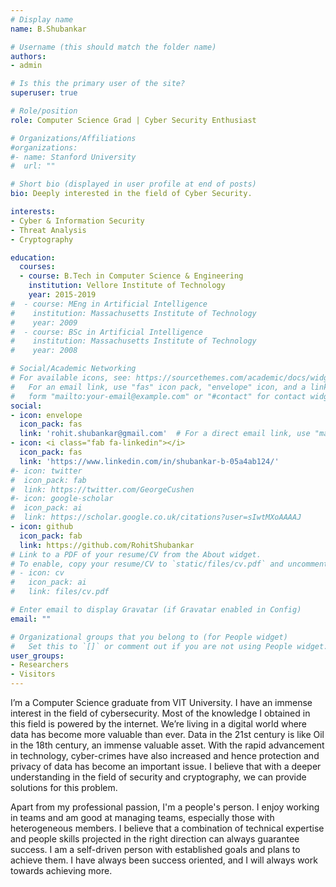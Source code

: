 ```yaml
---
# Display name
name: B.Shubankar

# Username (this should match the folder name)
authors:
- admin

# Is this the primary user of the site?
superuser: true

# Role/position
role: Computer Science Grad | Cyber Security Enthusiast

# Organizations/Affiliations
#organizations:
#- name: Stanford University
#  url: ""

# Short bio (displayed in user profile at end of posts)
bio: Deeply interested in the field of Cyber Security.

interests:
- Cyber & Information Security
- Threat Analysis
- Cryptography

education:
  courses:
  - course: B.Tech in Computer Science & Engineering
    institution: Vellore Institute of Technology
    year: 2015-2019
#  - course: MEng in Artificial Intelligence
#    institution: Massachusetts Institute of Technology
#    year: 2009
#  - course: BSc in Artificial Intelligence
#    institution: Massachusetts Institute of Technology
#    year: 2008

# Social/Academic Networking
# For available icons, see: https://sourcethemes.com/academic/docs/widgets/#icons
#   For an email link, use "fas" icon pack, "envelope" icon, and a link in the
#   form "mailto:your-email@example.com" or "#contact" for contact widget.
social:
- icon: envelope
  icon_pack: fas
  link: 'rohit.shubankar@gmail.com'  # For a direct email link, use "mailto:test@example.org".
- icon: <i class="fab fa-linkedin"></i>
  icon_pack: fas
  link: 'https://www.linkedin.com/in/shubankar-b-05a4ab124/'
#- icon: twitter
#  icon_pack: fab
#  link: https://twitter.com/GeorgeCushen
#- icon: google-scholar
#  icon_pack: ai
#  link: https://scholar.google.co.uk/citations?user=sIwtMXoAAAAJ
- icon: github
  icon_pack: fab
  link: https://github.com/RohitShubankar
# Link to a PDF of your resume/CV from the About widget.
# To enable, copy your resume/CV to `static/files/cv.pdf` and uncomment the lines below.  
# - icon: cv
#   icon_pack: ai
#   link: files/cv.pdf

# Enter email to display Gravatar (if Gravatar enabled in Config)
email: ""

# Organizational groups that you belong to (for People widget)
#   Set this to `[]` or comment out if you are not using People widget.  
user_groups:
- Researchers
- Visitors
---
```


I’m a Computer Science graduate from VIT University. I have an immense interest in the field of cybersecurity. Most of the knowledge I obtained in this field is powered by the internet. We’re living in a digital world where data has become more valuable than ever. Data in the 21st century is like Oil in the 18th century, an immense valuable asset. With the rapid advancement in technology, cyber-crimes have also increased and hence protection and privacy of data has become an important issue. I believe that with a deeper understanding in the field of security and cryptography, we can provide solutions for this problem.

Apart from my professional passion, I'm a people's person. I enjoy working in teams and am good at managing teams, especially those with heterogeneous members. I believe that a combination of technical expertise and people skills projected in the right direction can always guarantee success. I am a self-driven person with established goals and plans to achieve them. I have always been success oriented, and I will always work towards achieving more.
